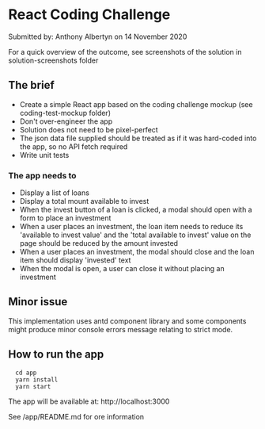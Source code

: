 # React Coding Challenge

Submitted by: Anthony Albertyn on 14 November 2020

For a quick overview of the outcome, see screenshots of the solution in solution-screenshots folder

## The brief

- Create a simple React app based on the coding challenge mockup (see coding-test-mockup folder)
- Don't over-engineer the app
- Solution does not need to be pixel-perfect
- The json data file supplied should be treated as if it was hard-coded into the app, so no API fetch required
- Write unit tests

### The app needs to

- Display a list of loans
- Display a total mount available to invest
- When the invest button of a loan is clicked, a modal should open with a form to place an investment
- When a user places an investment, the loan item needs to reduce its 'available to invest value' and the 'total available to invest' value on the page should be reduced by the amount invested
- When a user places an investment, the modal should close and the loan item should display 'invested' text
- When the modal is open, a user can close it without placing an investment

## Minor issue

This implementation uses antd component library and some components might produce minor console errors message relating to strict mode.

## How to run the app

```
  cd app
  yarn install
  yarn start
```

The app will be available at: http://localhost:3000

See /app/README.md for ore information
